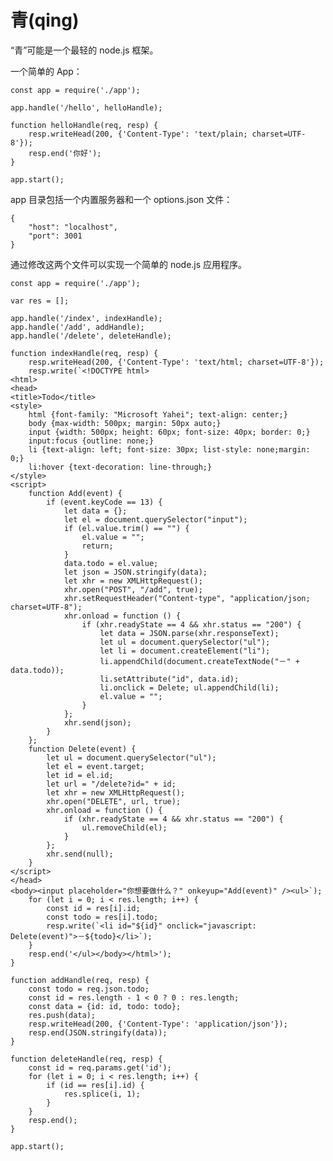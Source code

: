 # 青(qing)
“青”可能是一个最轻的 node.js 框架。

一个简单的 App：

    const app = require('./app');

    app.handle('/hello', helloHandle);

    function helloHandle(req, resp) {
        resp.writeHead(200, {'Content-Type': 'text/plain; charset=UTF-8'});
        resp.end('你好');
    }

    app.start();

app 目录包括一个内置服务器和一个 options.json 文件：

    {
        "host": "localhost",
        "port": 3001
    }

通过修改这两个文件可以实现一个简单的 node.js 应用程序。

    const app = require('./app');

    var res = [];

    app.handle('/index', indexHandle);
    app.handle('/add', addHandle);
    app.handle('/delete', deleteHandle);

    function indexHandle(req, resp) {
        resp.writeHead(200, {'Content-Type': 'text/html; charset=UTF-8'});
        resp.write(`<!DOCTYPE html>
    <html>
    <head>
    <title>Todo</title>
    <style>
        html {font-family: "Microsoft Yahei"; text-align: center;}
        body {max-width: 500px; margin: 50px auto;}
        input {width: 500px; height: 60px; font-size: 40px; border: 0;}
        input:focus {outline: none;}
        li {text-align: left; font-size: 30px; list-style: none;margin: 0;}
        li:hover {text-decoration: line-through;}
    </style>
    <script>
        function Add(event) {
            if (event.keyCode == 13) {
                let data = {};
                let el = document.querySelector("input");
                if (el.value.trim() == "") {
                    el.value = "";
                    return;
                }
                data.todo = el.value;
                let json = JSON.stringify(data);
                let xhr = new XMLHttpRequest();
                xhr.open("POST", "/add", true);
                xhr.setRequestHeader("Content-type", "application/json; charset=UTF-8");
                xhr.onload = function () {
                    if (xhr.readyState == 4 && xhr.status == "200") {
                        let data = JSON.parse(xhr.responseText);
                        let ul = document.querySelector("ul");
                        let li = document.createElement("li");
                        li.appendChild(document.createTextNode("－" + data.todo));
                        li.setAttribute("id", data.id);
                        li.onclick = Delete; ul.appendChild(li);
                        el.value = "";
                    }
                };
                xhr.send(json);
            }
        };
        function Delete(event) {
            let ul = document.querySelector("ul");
            let el = event.target;
            let id = el.id;
            let url = "/delete?id=" + id;
            let xhr = new XMLHttpRequest();
            xhr.open("DELETE", url, true);
            xhr.onload = function () {
                if (xhr.readyState == 4 && xhr.status == "200") {
                    ul.removeChild(el);
                }
            };
            xhr.send(null);
        }
    </script>
    </head>
    <body><input placeholder="你想要做什么？" onkeyup="Add(event)" /><ul>`);
        for (let i = 0; i < res.length; i++) {
            const id = res[i].id;
            const todo = res[i].todo;
            resp.write(`<li id="${id}" onclick="javascript: Delete(event)">－${todo}</li>`);
        }
        resp.end('</ul></body></html>');
    }

    function addHandle(req, resp) {
        const todo = req.json.todo;
        const id = res.length - 1 < 0 ? 0 : res.length;
        const data = {id: id, todo: todo};
        res.push(data);
        resp.writeHead(200, {'Content-Type': 'application/json'});
        resp.end(JSON.stringify(data));
    }

    function deleteHandle(req, resp) {
        const id = req.params.get('id');
        for (let i = 0; i < res.length; i++) {
            if (id == res[i].id) {
                res.splice(i, 1);
            }
        }
        resp.end();
    }

    app.start();
